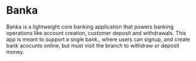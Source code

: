 # Banka
Banka is a lightweight core banking application that powers banking operations like account creation, customer deposit and withdrawals. This app is meant to support a sngle bank., where users can signup,  and create bank acocunts online, but must visit the branch to withdraw or deposit money.
